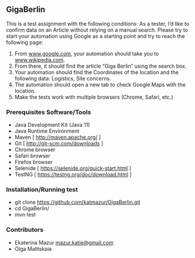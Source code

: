 ## GigaBerlin

This is a test assignment with the following conditions:
As a tester, I’d like to confirm data on an Article without relying on a manual search.
Please try to start your automation using Google as a starting point and try to reach the following page:
1) From www.google.com, your automation should take you to www.wikipedia.com.
2) From there, it should find the article “Giga Berlin” using the search box.
3) Your automation should find the Coordinates of the location and the following data: Logistics, Site concerns.
4) The automation should open a new tab to check Google Maps with the location.
5) Make the tests work with multiple browsers (Chrome, Safari, etc.)

### Prerequisites Software/Tools
- Java Development Kit (Java 11)
- Java Runtime Environment
- Maven [ http://maven.apache.org/ ]
- Git [ http://git-scm.com/downloads ]
- Chrome browser
- Safari browser
- Firefox browser 
- Selenide  [ https://selenide.org/quick-start.html ]
- TestNG [ https://testng.org/doc/download.html ]

### Installation/Running test
- git clone https://github.com/katmazur/GigaBerlin.git
- cd GigaBerlin/
- mvn test

### Contributors
- Ekaterina Mazur mazur.katie@gmail.com
- Olga Malitskaia